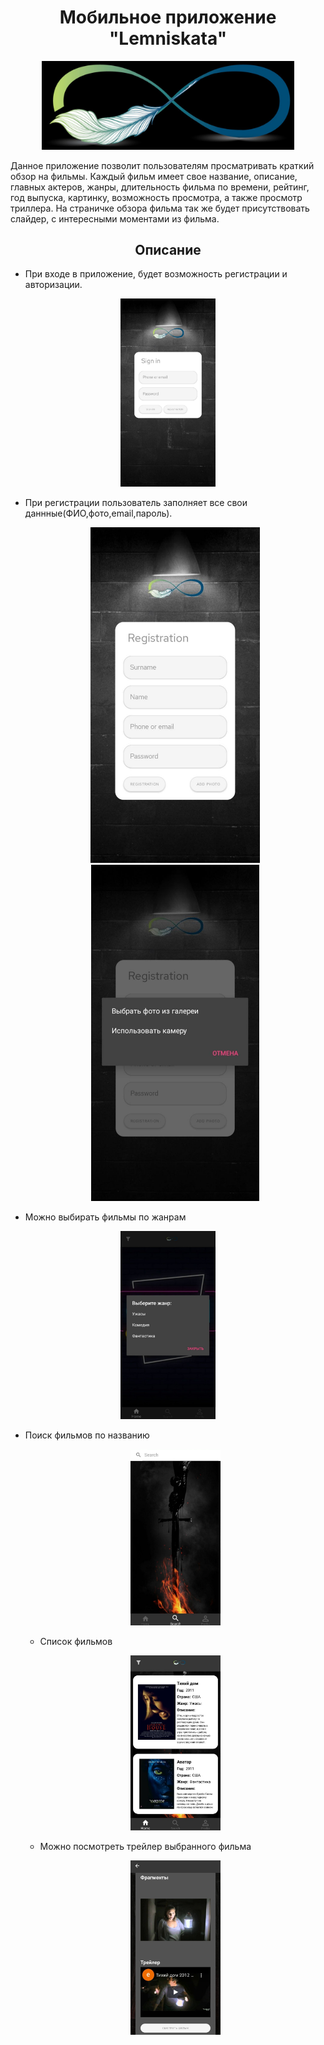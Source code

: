 <h1 align="center">Мобильное приложение "Lemniskata"
</h1>
<p align="center">
<img src="https://github.com/VladKhl/Lemniskata/blob/master/msg-1556112321-90.jpg" width="80%"></p>

Данное приложение позволит пользователям просматривать краткий обзор на фильмы. Каждый фильм имеет свое название, описание, главных актеров, жанры, длительность фильма по времени, рейтинг, год выпуска, картинку, возможность просмотра, а также просмотр триллера. На страничке обзора фильма так же будет присутствовать слайдер, с интересными моментами из фильма.



<h2 align="center">Описание</h2>

- При входе в приложение, будет возможность регистрации и авторизации.
 <p align="center"><img  src="https://github.com/VladKhl/Lemniskata/blob/master/1.jpg" width="30%"></p>

- При регистрации пользователь заполняет все свои даннные(ФИО,фото,email,пароль).
  <p float="left" align="center">
  <img src="https://github.com/VladKhl/Lemniskata/blob/master/2.jpg" width="271" />
  <img src="https://github.com/VladKhl/Lemniskata/blob/master/3.jpg" width="269" /> 
</p>

- Можно выбирать фильмы по жанрам
 <p align="center"><img  src="https://github.com/VladKhl/Lemniskata/blob/master/4.jpg" width="30%"></p>
 
 - Поиск фильмов по названию
   <p align="center"><img  src="https://github.com/VladKhl/Lemniskata/blob/master/7.jpg" width="30%"></p>
   
   - Список фильмов
   <p align="center"><img  src="https://github.com/VladKhl/Lemniskata/blob/master/8.jpg" width="30%"></p>
   
   - Можно посмотреть трейлер выбранного фильма
   <p align="center"><img  src="https://github.com/VladKhl/Lemniskata/blob/master/5.jpg" width="30%"></p>
   
  
   
   
  
 
 


